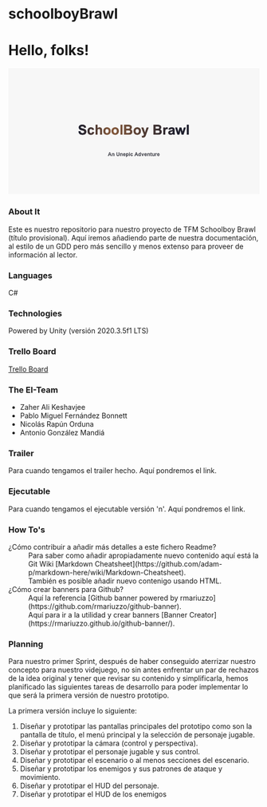 # schoolboyBrawl

# Hello, folks!

![SchoolboyBrawl](https://github.com/pablofernandezbonnett/schoolboyBrawl/blob/main/schoolboyBrawl.png "Logo Title Text 1")

### About It

Este es nuestro repositorio para nuestro proyecto de TFM Schoolboy Brawl (título provisional). Aquí iremos añadiendo parte de nuestra documentación, al estilo de un GDD pero más sencillo y menos extenso para proveer de información al lector.

### Languages

C#

### Technologies

Powered by Unity (versión 2020.3.5f1 LTS)

### Trello Board

[Trello Board](https://trello.com/b/SaxiZfsI/tfm-schoolboy-brawl)

### The EI-Team

+ Zaher Ali Keshavjee
+ Pablo Miguel Fernández Bonnett
+ Nicolás Rapún Orduna
+ Antonio González Mandiá

### Trailer

Para cuando tengamos el trailer hecho. Aquí pondremos el link.

### Ejecutable

Para cuando tengamos el ejecutable versión 'n'. Aquí pondremos el link.

### How To's

<dl>
  <dt>¿Cómo contribuir a añadir más detalles a este fichero Readme?</dt>
  <dd>
    Para saber como añadir apropiadamente nuevo contenido aquí está la Git Wiki [Markdown Cheatsheet](https://github.com/adam-p/markdown-here/wiki/Markdown-Cheatsheet). <br/>
    También es posible añadir nuevo contenigo usando HTML.
  </dd>

  <dt>¿Cómo crear banners para Github?</dt>
  <dd>
    Aquí la referencia [Github banner powered by rmariuzzo](https://github.com/rmariuzzo/github-banner). <br/>
    Aquí para ir a la utilidad y crear banners [Banner Creator](https://rmariuzzo.github.io/github-banner/).
  </dd>
</dl>

### Planning
Para nuestro primer Sprint, después de haber conseguido aterrizar nuestro concepto para nuestro videjuego, no sin antes enfrentar un par de rechazos de la idea original y tener que revisar su contenido y simplificarla, hemos planificado las siguientes tareas de desarrollo para poder implementar lo que será la primera versión de nuestro prototipo.

La primera versión incluye lo siguiente:
1. Diseñar y prototipar las pantallas principales del prototipo como son la pantalla de título, el menú principal y la selección de personaje jugable.
2. Diseñar y prototipar la cámara (control y perspectiva).
3. Diseñar y prototipar el personaje jugable y sus control.
4. Diseñar y prototipar el escenario o al menos secciones del escenario.
5. Diseñar y prototipar los enemigos y sus patrones de ataque y movimiento.
6. Diseñar y prototipar el HUD del personaje.
7. Diseñar y prototipar el HUD de los enemigos
